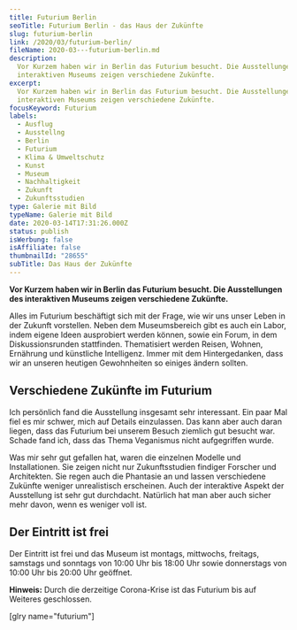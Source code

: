 ```yaml
---
title: Futurium Berlin
seoTitle: Futurium Berlin - das Haus der Zukünfte
slug: futurium-berlin
link: /2020/03/futurium-berlin/
fileName: 2020-03---futurium-berlin.md
description:
  Vor Kurzem haben wir in Berlin das Futurium besucht. Die Ausstellungen des
  interaktiven Museums zeigen verschiedene Zukünfte.
excerpt:
  Vor Kurzem haben wir in Berlin das Futurium besucht. Die Ausstellungen des
  interaktiven Museums zeigen verschiedene Zukünfte.
focusKeyword: Futurium
labels:
  - Ausflug
  - Ausstellng
  - Berlin
  - Futurium
  - Klima & Umweltschutz
  - Kunst
  - Museum
  - Nachhaltigkeit
  - Zukunft
  - Zukunftsstudien
type: Galerie mit Bild
typeName: Galerie mit Bild
date: 2020-03-14T17:31:26.000Z
status: publish
isWerbung: false
isAffiliate: false
thumbnailId: "28655"
subTitle: Das Haus der Zukünfte
---
```


<strong>Vor Kurzem haben wir in Berlin das Futurium besucht. Die Ausstellungen
des interaktiven Museums zeigen verschiedene Zukünfte.</strong>

Alles im Futurium beschäftigt sich mit der Frage, wie wir uns unser Leben in der
Zukunft vorstellen. Neben dem Museumsbereich gibt es auch ein Labor, indem
eigene Ideen ausprobiert werden können, sowie ein Forum, in dem
Diskussionsrunden stattfinden. Thematisiert werden Reisen, Wohnen, Ernährung und
künstliche Intelligenz. Immer mit dem Hintergedanken, dass wir an unseren
heutigen Gewohnheiten so einiges ändern sollten.

## Verschiedene Zukünfte im Futurium

Ich persönlich fand die Ausstellung insgesamt sehr interessant. Ein paar Mal
fiel es mir schwer, mich auf Details einzulassen. Das kann aber auch daran
liegen, dass das Futurium bei unserem Besuch ziemlich gut besucht war. Schade
fand ich, dass das Thema Veganismus nicht aufgegriffen wurde.

Was mir sehr gut gefallen hat, waren die einzelnen Modelle und Installationen.
Sie zeigen nicht nur Zukunftsstudien findiger Forscher und Architekten. Sie
regen auch die Phantasie an und lassen verschiedene Zukünfte weniger
unrealistisch erscheinen. Auch der interaktive Aspekt der Ausstellung ist sehr
gut durchdacht. Natürlich hat man aber auch sicher mehr davon, wenn es weniger
voll ist.

## Der Eintritt ist frei

Der Eintritt ist frei und das Museum ist montags, mittwochs, freitags, samstags
und sonntags von 10:00 Uhr bis 18:00 Uhr sowie donnerstags von 10:00 Uhr bis
20:00 Uhr geöffnet.

<strong>Hinweis:</strong> Durch die derzeitige Corona-Krise ist das Futurium bis
auf Weiteres geschlossen.

[glry name="futurium"]
